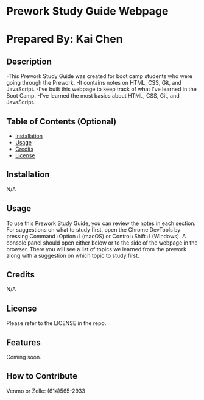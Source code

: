 # Prework Study Guide Webpage
# Prepared By: Kai Chen
## Description

-This Prework Study Guide was created for boot camp students who were going through the Prework. 
-It contains notes on HTML, CSS, Git, and JavaScript.
-I've built this webpage to keep track of what I've learned in the Boot Camp.
-I've learned the most basics about HTML, CSS, Git, and JavaScript.

## Table of Contents (Optional)
- [Installation](#installation)
- [Usage](#usage)
- [Credits](#credits)
- [License](#license)

## Installation
N/A

## Usage
To use this Prework Study Guide, you can review the notes in each section. For suggestions on what to study first, open the Chrome DevTools by pressing Command+Option+I (macOS) or Control+Shift+I (Windows). A console panel should open either below or to the side of the webpage in the browser. There you will see a list of topics we learned from the prework along with a suggestion on which topic to study first.

## Credits
N/A

## License
Please refer to the LICENSE in the repo.

## Features
Coming soon.

## How to Contribute
Venmo or Zelle: (614)565-2933